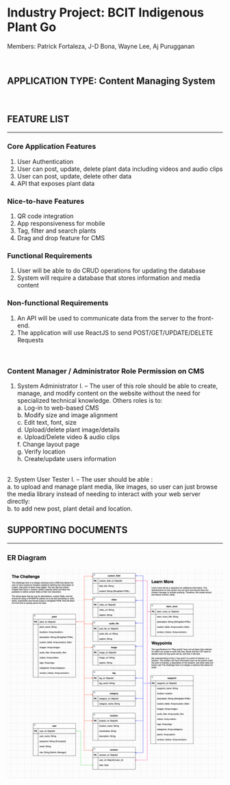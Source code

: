
# Industry Project: BCIT Indigenous Plant Go

Members: Patrick Fortaleza, J-D Bona, Wayne Lee, Aj Purugganan

<br>

## APPLICATION TYPE: Content Managing System
<br>

## FEATURE LIST
---

### Core Application Features
1. User Authentication
2. User can post, update, delete plant data including videos and audio clips
3. User can post, update, delete other data
4. API that exposes plant data

### Nice-to-have Features
1. QR code integration
2. App responsiveness for mobile
3. Tag, filter and search plants
4. Drag and drop feature for CMS

### Functional Requirements
1. User will be able to do CRUD operations for updating the database
2. System will require a database that stores information and media content

### Non-functional Requirements 
1. An API will be used to communicate data from the server to the front-end.
2. The application will use ReactJS to send POST/GET/UPDATE/DELETE Requests

<br>

### Content Manager / Administrator Role Permission on CMS

1. System Administrator I. – The user of this role should be able to create, manage, and modify content on the website without the need for specialized technical knowledge. Others roles is to:<br>
a. Log-in to web-based CMS <br>
b.	Modify size and image alignment <br>
c.	Edit text, font, size <br>
d.	Upload/delete plant image/details <br>
e.	Upload/Delete video & audio clips <br>
f.	Change layout page <br>
g.	Verify location <br>
h.	Create/update users information <br>
<br>
2. System User Tester I.  – The user should be able :<br>
a.	to upload and manage plant media, like images, so user can just browse the media library instead of needing to interact with your web server directly:<br>
b.	to add new post, plant detail and location.



## SUPPORTING DOCUMENTS
---

### ER Diagram
![image](/planning/database/ERD/ERD.png)
